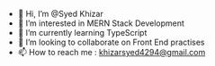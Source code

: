 - 👋 Hi, I’m @Syed Khizar
- 👀 I’m interested in MERN Stack Development
- 🌱 I’m currently learning TypeScript
- 💞️ I’m looking to collaborate on Front End practises
- 📫 How to reach me : khizarsyed4294@gmail.com
  

<!---
Syed-Khizar-k/Syed-Khizar-k is a ✨ special ✨ repository because its `README.md` (this file) appears on your GitHub profile.
You can click the Preview link to take a look at your changes.
--->
